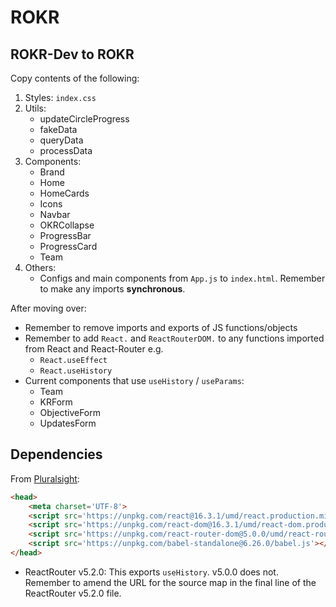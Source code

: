 # ROKR

## ROKR-Dev to ROKR
Copy contents of the following:

1. Styles: `index.css`
2. Utils:
    - updateCircleProgress
    - fakeData
    - queryData
    - processData
2. Components:
    - Brand
    - Home
    - HomeCards
    - Icons
    - Navbar
    - OKRCollapse
    - ProgressBar
    - ProgressCard
    - Team
3. Others:
    - Configs and main components from `App.js` to `index.html`. Remember to make any imports **synchronous**.

After moving over:
- Remember to remove imports and exports of JS functions/objects
- Remember to add `React.` and `ReactRouterDOM.` to any functions imported from React and React-Router e.g.
    - `React.useEffect`
    - `React.useHistory`
- Current components that use `useHistory` / `useParams`:
    - Team
    - KRForm
    - ObjectiveForm
    - UpdatesForm

## Dependencies
From [Pluralsight](https://www.pluralsight.com/guides/using-react-router-with-cdn-links):

```html
<head>
    <meta charset='UTF-8'>
    <script src='https://unpkg.com/react@16.3.1/umd/react.production.min.js'></script>
    <script src='https://unpkg.com/react-dom@16.3.1/umd/react-dom.production.min.js'>    </script>
    <script src='https://unpkg.com/react-router-dom@5.0.0/umd/react-router-dom.min.js'></script>
    <script src='https://unpkg.com/babel-standalone@6.26.0/babel.js'></script>
</head>
```

- ReactRouter v5.2.0: This exports `useHistory`. v5.0.0 does not. Remember to amend the URL for the source map in the final line of the ReactRouter v5.2.0 file.